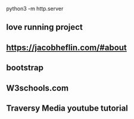 

python3 -m http.server

## love running project
## https://jacobheflin.com/#about
## bootstrap
## W3schools.com
## Traversy Media youtube tutorial
